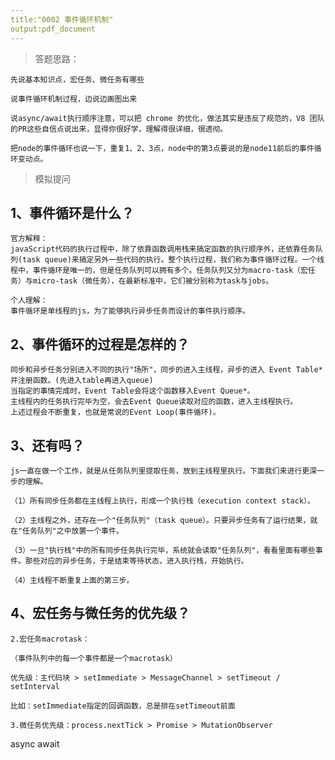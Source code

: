 ```yaml
---
title:"0002 事件循环机制"
output:pdf_document
---
```


>答题思路：
```
先说基本知识点，宏任务、微任务有哪些

说事件循环机制过程，边说边画图出来

说async/await执行顺序注意，可以把 chrome 的优化，做法其实是违反了规范的，V8 团队的PR这些自信点说出来，显得你很好学，理解得很详细，很透彻。

把node的事件循环也说一下，重复1、2、3点，node中的第3点要说的是node11前后的事件循环变动点。
```
>模拟提问

1、事件循环是什么？
------
```
官方解释：
javaScript代码的执行过程中，除了依靠函数调用栈来搞定函数的执行顺序外，还依靠任务队列(task queue)来搞定另外一些代码的执行。整个执行过程，我们称为事件循环过程。一个线程中，事件循环是唯一的，但是任务队列可以拥有多个。任务队列又分为macro-task（宏任务）与micro-task（微任务），在最新标准中，它们被分别称为task与jobs。

个人理解：
事件循环是单线程的js，为了能够执行异步任务而设计的事件执行顺序。

```

2、事件循环的过程是怎样的？
------
```
同步和异步任务分别进入不同的执行"场所"，同步的进入主线程，异步的进入 Event Table* 并注册函数。(先进入table再进入queue)
当指定的事情完成时，Event Table会将这个函数移入Event Queue*。
主线程内的任务执行完毕为空，会去Event Queue读取对应的函数，进入主线程执行。
上述过程会不断重复，也就是常说的Event Loop(事件循环)。
```

3、还有吗？
------
```
js一直在做一个工作，就是从任务队列里提取任务，放到主线程里执行。下面我们来进行更深一步的理解。
 
（1）所有同步任务都在主线程上执行，形成一个执行栈（execution context stack）。

（2）主线程之外，还存在一个"任务队列"（task queue）。只要异步任务有了运行结果，就在"任务队列"之中放置一个事件。

（3）一旦"执行栈"中的所有同步任务执行完毕，系统就会读取"任务队列"，看看里面有哪些事件。那些对应的异步任务，于是结束等待状态，进入执行栈，开始执行。

（4）主线程不断重复上面的第三步。
```

4、宏任务与微任务的优先级？
------
```
2.宏任务macrotask：

（事件队列中的每一个事件都是一个macrotask）

优先级：主代码块 > setImmediate > MessageChannel > setTimeout / setInterval

比如：setImmediate指定的回调函数，总是排在setTimeout前面

3.微任务优先级：process.nextTick > Promise > MutationObserver
```

async await                                                                                                                                                                                                                                                                                                                                                                                                                                                                                                                                                                                                                                                                                                                                                                                                                                         